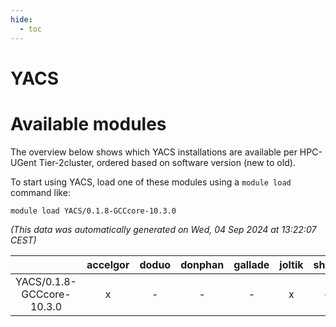 ```yaml
---
hide:
  - toc
---
```


YACS
====

# Available modules


The overview below shows which YACS installations are available per HPC-UGent Tier-2cluster, ordered based on software version (new to old).

To start using YACS, load one of these modules using a `module load` command like:

```shell
module load YACS/0.1.8-GCCcore-10.3.0
```

*(This data was automatically generated on Wed, 04 Sep 2024 at 13:22:07 CEST)*  

| |accelgor|doduo|donphan|gallade|joltik|shinx|skitty|
| :---: | :---: | :---: | :---: | :---: | :---: | :---: | :---: |
|YACS/0.1.8-GCCcore-10.3.0|x|-|-|-|x|-|-|
